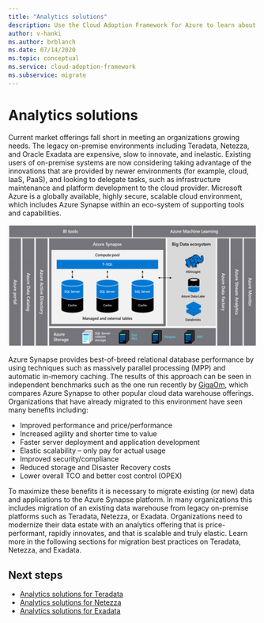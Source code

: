 ```yaml
---
title: "Analytics solutions"
description: Use the Cloud Adoption Framework for Azure to learn about analytic solutions with Teradata, Netezza, and Exadata.
author: v-hanki
ms.author: brblanch
ms.date: 07/14/2020
ms.topic: conceptual
ms.service: cloud-adoption-framework
ms.subservice: migrate
---
```


# Analytics solutions

Current market offerings fall short in meeting an organizations growing needs. The legacy on-premise environments including Teradata, Netezza, and Oracle Exadata are expensive, slow to innovate, and inelastic.  Existing users of on-premise systems are now considering taking advantage of the innovations that are provided by newer environments (for example, cloud, IaaS, PaaS), and looking to delegate tasks, such as infrastructure maintenance and platform development to the cloud provider.
Microsoft Azure is a globally available, highly secure, scalable cloud environment, which includes Azure Synapse within an eco-system of supporting tools and capabilities.

![Design and performance for Teradata migrations](../../../_images/analytics/analytics-solutions-overview.png)

Azure Synapse provides best-of-breed relational database performance by using techniques such as massively parallel processing (MPP) and automatic in-memory caching. The results of this approach can be seen in independent benchmarks such as the one run recently by [GigaOm](https://gigaom.com), which compares Azure Synapse to other popular cloud data warehouse offerings. Organizations that have already migrated to this environment have seen many benefits including:

- Improved performance and price/performance
- Increased agility and shorter time to value
- Faster server deployment and application development
- Elastic scalability – only pay for actual usage
- Improved security/compliance
- Reduced storage and Disaster Recovery costs
- Lower overall TCO and better cost control (OPEX)

To maximize these benefits it is necessary to migrate existing (or new) data and applications to the Azure Synapse platform. In many organizations this includes migration of an existing data warehouse from legacy on-premise platforms such as Teradata, Netezza, or Exadata. Organizations need to modernize their data estate with an analytics offering that is price-performant, rapidly innovates, and that is scalable and truly elastic. Learn more in the following sections for migration best practices on Teradata, Netezza, and Exadata.

## Next steps

- [Analytics solutions for Teradata](./analytics-solutions-teradata.md)
- [Analytics solutions for Netezza](./analytics-solutions-netezza.md)
- [Analytics solutions for Exadata](./analytics-solutions-exadata.md)
